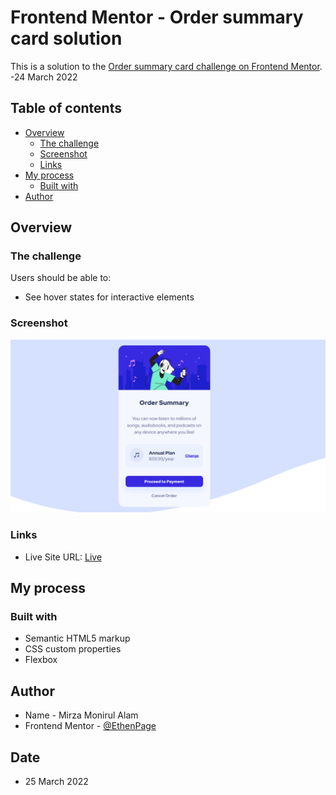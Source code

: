 # Frontend Mentor - Order summary card solution

This is a solution to the [Order summary card challenge on Frontend Mentor](https://www.frontendmentor.io/challenges/order-summary-component-QlPmajDUj).
-24 March 2022

## Table of contents

- [Overview](#overview)
  - [The challenge](#the-challenge)
  - [Screenshot](#screenshot)
  - [Links](#links)
- [My process](#my-process)
  - [Built with](#built-with)
- [Author](#author)



## Overview

### The challenge

Users should be able to:

- See hover states for interactive elements

### Screenshot

![](./finished/desktop-version.png)

### Links

<!-- - Solution URL: [Solution](https://your-solution-url.com) -->
- Live Site URL: [Live](https://ethenpage.github.io/order-summary-component-main/)

## My process

### Built with

- Semantic HTML5 markup
- CSS custom properties
- Flexbox


## Author

- Name - Mirza Monirul Alam
- Frontend Mentor - [@EthenPage](https://www.frontendmentor.io/profile/EthenPage)

## Date

- 25 March 2022